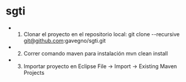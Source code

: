 # sgti

* 1. Clonar el proyecto en el repositorio local:
git clone --recursive git@github.com:gavegno/sgti.git


* 2. Correr comando maven para instalación
mvn clean install


* 3. Importar proyecto en Eclipse
File -> Import -> Existing Maven Projects
